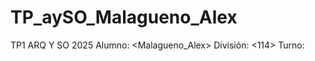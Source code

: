 # TP_aySO_Malagueno_Alex
TP1 ARQ Y SO 2025
Alumno: <Malagueno_Alex> 
División: <114> 
Turno: <Manana>  
